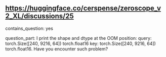 ## https://huggingface.co/cerspense/zeroscope_v2_XL/discussions/25

contains_question: yes

question_part: I print the shape and dtype at the OOM position: query: torch.Size([240, 9216, 64]) torch.float16 key: torch.Size([240, 9216, 64]) torch.float16. Have you encounter such problem?
